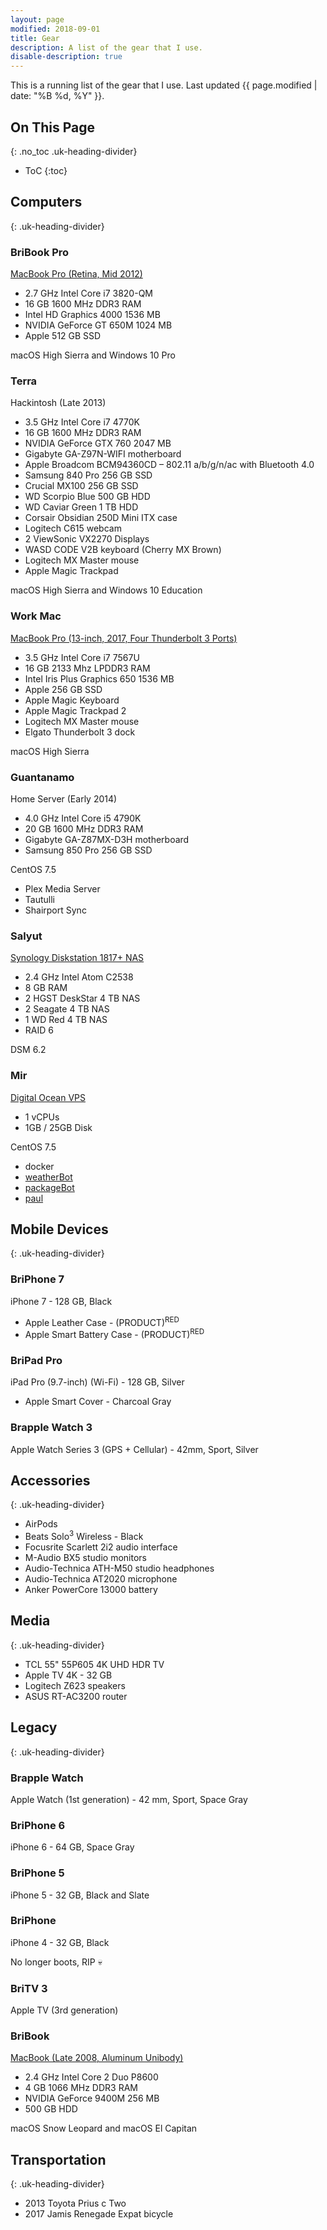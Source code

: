 ```yaml
---
layout: page
modified: 2018-09-01
title: Gear
description: A list of the gear that I use.
disable-description: true
---
```


This is a running list of the gear that I use. Last updated <time datetime="{{ page.modified | date: date_to_xmlschema }}" itemprop="dateModified">{{ page.modified | date: "%B %d, %Y" }}</time>.

## On This Page
{: .no_toc .uk-heading-divider}
- ToC
{:toc}

## Computers
{: .uk-heading-divider}

### BriBook Pro
[MacBook Pro (Retina, Mid 2012)](https://everymac.com/systems/apple/macbook_pro/specs/macbook-pro-core-i7-2.7-15-mid-2012-retina-display-specs.html)

* 2.7 GHz Intel Core i7 3820-QM
* 16 GB 1600 MHz DDR3 RAM
* Intel HD Graphics 4000 1536 MB
* NVIDIA GeForce GT 650M 1024 MB
* Apple 512 GB SSD

macOS High Sierra and Windows 10 Pro

### Terra
Hackintosh (Late 2013)

* 3.5 GHz Intel Core i7 4770K
* 16 GB 1600 MHz DDR3 RAM
* NVIDIA GeForce GTX 760 2047 MB
* Gigabyte GA-Z97N-WIFI motherboard
* Apple Broadcom BCM94360CD – 802.11 a/b/g/n/ac with Bluetooth 4.0
* Samsung 840 Pro 256 GB SSD
* Crucial MX100 256 GB SSD
* WD Scorpio Blue 500 GB HDD
* WD Caviar Green 1 TB HDD
* Corsair Obsidian 250D Mini ITX case
* Logitech C615 webcam
* 2 ViewSonic VX2270 Displays
* WASD CODE V2B keyboard (Cherry MX Brown)
* Logitech MX Master mouse
* Apple Magic Trackpad

macOS High Sierra and Windows 10 Education

### Work Mac
[MacBook Pro (13-inch, 2017, Four Thunderbolt 3 Ports)](https://everymac.com/systems/apple/macbook_pro/specs/macbook-pro-core-i7-3.5-13-mid-2017-retina-display-touch-bar-specs.html)

* 3.5 GHz Intel Core i7 7567U
* 16 GB 2133 Mhz LPDDR3 RAM
* Intel Iris Plus Graphics 650 1536 MB
* Apple 256 GB SSD
* Apple Magic Keyboard
* Apple Magic Trackpad 2
* Logitech MX Master mouse
* Elgato Thunderbolt 3 dock

macOS High Sierra

### Guantanamo
Home Server (Early 2014)

* 4.0 GHz Intel Core i5 4790K
* 20 GB 1600 MHz DDR3 RAM
* Gigabyte GA-Z87MX-D3H motherboard
* Samsung 850 Pro 256 GB SSD

CentOS 7.5

* Plex Media Server
* Tautulli
* Shairport Sync

### Salyut
[Synology Diskstation 1817+ NAS](https://www.synology.com/en-us/products/DS1817+)

* 2.4 GHz Intel Atom C2538
* 8 GB RAM
* 2 HGST DeskStar 4 TB NAS
* 2 Seagate 4 TB NAS
* 1 WD Red 4 TB NAS
* RAID 6

DSM 6.2

### Mir
[Digital Ocean VPS](https://m.do.co/c/414f452c2b6f)

* 1 vCPUs
* 1GB / 25GB Disk

CentOS 7.5

* docker
* [weatherBot](https://github.com/BrianMitchL/weatherBot)
* [packageBot](https://github.com/BrianMitchL/packageBot)
* [paul](https://github.com/thenexustv/paul)

## Mobile Devices
{: .uk-heading-divider}

### BriPhone 7
iPhone 7 - 128 GB, Black

* Apple Leather Case - (PRODUCT)<sup>RED</sup>
* Apple Smart Battery Case - (PRODUCT)<sup>RED</sup>

### BriPad Pro
iPad Pro (9.7-inch) (Wi-Fi) - 128 GB, Silver

* Apple Smart Cover - Charcoal Gray

### Brapple Watch 3
Apple Watch Series 3 (GPS + Cellular) - 42mm, Sport, Silver

## Accessories
{: .uk-heading-divider}

* AirPods
* Beats Solo<sup>3</sup> Wireless - Black
* Focusrite Scarlett 2i2 audio interface
* M-Audio BX5 studio monitors
* Audio-Technica ATH-M50 studio headphones
* Audio-Technica AT2020 microphone
* Anker PowerCore 13000 battery

## Media
{: .uk-heading-divider}

* TCL 55" 55P605 4K UHD HDR TV
* Apple TV 4K - 32 GB
* Logitech Z623 speakers
* ASUS RT-AC3200 router

## Legacy
{: .uk-heading-divider}

### Brapple Watch
Apple Watch (1st generation) - 42 mm, Sport, Space Gray

### BriPhone 6
iPhone 6 - 64 GB, Space Gray

### BriPhone 5
iPhone 5 - 32 GB, Black and Slate

### BriPhone
iPhone 4 - 32 GB, Black

No longer boots, RIP :skull:

### BriTV 3
Apple TV (3rd generation)

### BriBook
[MacBook (Late 2008, Aluminum Unibody)](https://everymac.com/systems/apple/macbook/specs/macbook-core-2-duo-2.4-aluminum-13-late-2008-unibody-specs.html)

* 2.4 GHz Intel Core 2 Duo P8600
* 4 GB 1066 MHz DDR3 RAM
* NVIDIA GeForce 9400M 256 MB
* 500 GB HDD

macOS Snow Leopard and macOS El Capitan

## Transportation
{: .uk-heading-divider}

* 2013 Toyota Prius c Two
* 2017 Jamis Renegade Expat bicycle